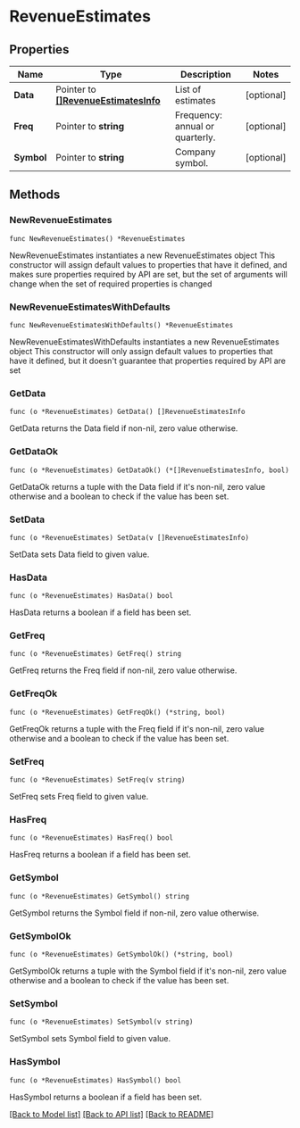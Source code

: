 # RevenueEstimates

## Properties

Name | Type | Description | Notes
------------ | ------------- | ------------- | -------------
**Data** | Pointer to [**[]RevenueEstimatesInfo**](RevenueEstimatesInfo.md) | List of estimates | [optional] 
**Freq** | Pointer to **string** | Frequency: annual or quarterly. | [optional] 
**Symbol** | Pointer to **string** | Company symbol. | [optional] 

## Methods

### NewRevenueEstimates

`func NewRevenueEstimates() *RevenueEstimates`

NewRevenueEstimates instantiates a new RevenueEstimates object
This constructor will assign default values to properties that have it defined,
and makes sure properties required by API are set, but the set of arguments
will change when the set of required properties is changed

### NewRevenueEstimatesWithDefaults

`func NewRevenueEstimatesWithDefaults() *RevenueEstimates`

NewRevenueEstimatesWithDefaults instantiates a new RevenueEstimates object
This constructor will only assign default values to properties that have it defined,
but it doesn't guarantee that properties required by API are set

### GetData

`func (o *RevenueEstimates) GetData() []RevenueEstimatesInfo`

GetData returns the Data field if non-nil, zero value otherwise.

### GetDataOk

`func (o *RevenueEstimates) GetDataOk() (*[]RevenueEstimatesInfo, bool)`

GetDataOk returns a tuple with the Data field if it's non-nil, zero value otherwise
and a boolean to check if the value has been set.

### SetData

`func (o *RevenueEstimates) SetData(v []RevenueEstimatesInfo)`

SetData sets Data field to given value.

### HasData

`func (o *RevenueEstimates) HasData() bool`

HasData returns a boolean if a field has been set.

### GetFreq

`func (o *RevenueEstimates) GetFreq() string`

GetFreq returns the Freq field if non-nil, zero value otherwise.

### GetFreqOk

`func (o *RevenueEstimates) GetFreqOk() (*string, bool)`

GetFreqOk returns a tuple with the Freq field if it's non-nil, zero value otherwise
and a boolean to check if the value has been set.

### SetFreq

`func (o *RevenueEstimates) SetFreq(v string)`

SetFreq sets Freq field to given value.

### HasFreq

`func (o *RevenueEstimates) HasFreq() bool`

HasFreq returns a boolean if a field has been set.

### GetSymbol

`func (o *RevenueEstimates) GetSymbol() string`

GetSymbol returns the Symbol field if non-nil, zero value otherwise.

### GetSymbolOk

`func (o *RevenueEstimates) GetSymbolOk() (*string, bool)`

GetSymbolOk returns a tuple with the Symbol field if it's non-nil, zero value otherwise
and a boolean to check if the value has been set.

### SetSymbol

`func (o *RevenueEstimates) SetSymbol(v string)`

SetSymbol sets Symbol field to given value.

### HasSymbol

`func (o *RevenueEstimates) HasSymbol() bool`

HasSymbol returns a boolean if a field has been set.


[[Back to Model list]](../README.md#documentation-for-models) [[Back to API list]](../README.md#documentation-for-api-endpoints) [[Back to README]](../README.md)


